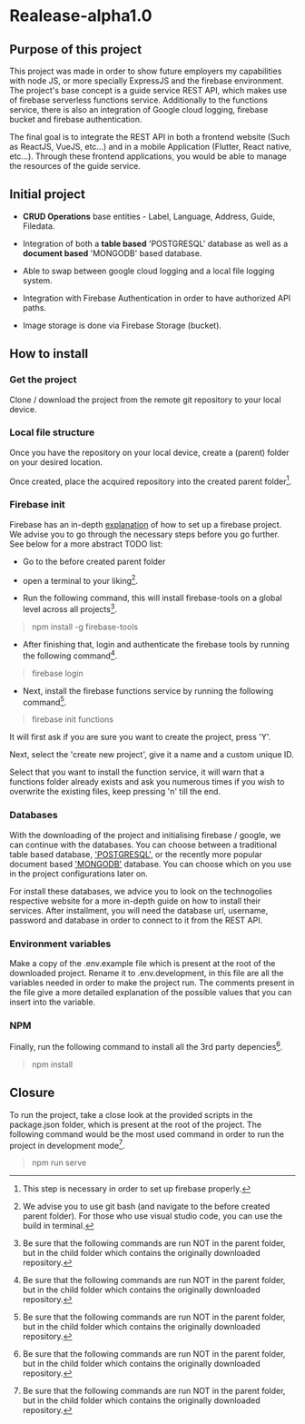 # Realease-alpha1.0

## Purpose of this project

This project was made in order to show future employers my capabilities with node JS, or more specially ExpressJS and the firebase environment. The project's base concept is a guide service REST API, which makes use of firebase serverless functions service. Additionally to the functions service, there is also an integration of Google cloud logging, firebase bucket and firebase authentication. 

The final goal is to integrate the REST API in both a frontend website (Such as ReactJS, VueJS, etc...) and in a mobile Application (Flutter, React native, etc...). Through these frontend applications, you would be able to manage the resources of the guide service.


## Initial project

- **CRUD Operations** base entities - Label, Language, Address, Guide, Filedata.

- Integration of both a **table based** 'POSTGRESQL' database as well as a **document based** 'MONGODB' based database.

- Able to swap between google cloud logging and a local file logging system.

- Integration with Firebase Authentication in order to have authorized API paths.

- Image storage is done via Firebase Storage (bucket).

## How to install

### Get the project

Clone / download the project from the remote git repository to your local device. 

### Local file structure

Once you have the repository on your local device, create a (parent) folder on your desired location.

Once created, place the acquired repository into the created parent folder[^1].
[^1]: This step is necessary in order to set up firebase properly.

### Firebase init

Firebase has an in-depth [explanation](https://firebase.google.com/docs/functions/get-started) of how to set up a firebase project. 
We advise you to go through the necessary steps before you go further. See below for a more abstract TODO list:

- Go to the before created parent folder

- open a terminal to your liking[^2].
[^2]: We advise you to use git bash (and navigate to the before created parent folder). For those who use visual studio code, you can use the build in terminal.

- Run the following command, this will install firebase-tools on a global level across all projects[^3]. 
 > npm install -g firebase-tools
 
- After finishing that, login and authenticate the firebase tools by running the following command[^3].
 > firebase login

- Next, install the firebase functions service by running the following command[^3].
 > firebase init functions
  
It will first ask if you are sure you want to create the project, press 'Y'.

Next, select the 'create new project', give it a name and a custom unique ID.

Select that you want to install the function service, it will warn that a functions folder already exists and ask you numerous times if you wish to overwrite 
the existing files, keep pressing 'n' till the end.

### Databases

With the downloading of the project and initialising firebase / google, we can continue with the databases. You can choose between a traditional table 
based database, ['POSTGRESQL'](https://www.postgresql.org/download/), or the recently more popular document based ['MONGODB'](https://www.mongodb.com/docs/manual/administration/install-community/) database. You can choose which on you use in the project configurations later on.

For install these databases, we advice you to look on the technogolies respective website for a more in-depth guide on how to install their services. After installment, 
you will need the database url, username, password and database in order to connect to it from the REST API.

### Environment variables

Make a copy of the .env.example file which is present at the root of the downloaded project. Rename it to .env.development, in this file are all the variables needed in order 
to make the project run. The comments present in the file give a more detailed explanation of the possible values that you can insert into the variable.

### NPM

Finally, run the following command to install all the 3rd party depencies[^3].

> npm install


## Closure

To run the project, take a close look at the provided scripts in the package.json folder, which is present at the root of the project. The following command would be the 
most used command in order to run the project in development mode[^3]. 

> npm run serve


[^3]: Be sure that the following commands are run NOT in the parent folder, but in the child folder which contains the originally downloaded repository.


